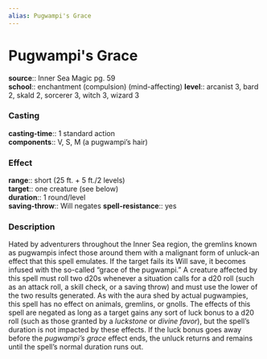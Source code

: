 ```yaml
---
alias: Pugwampi's Grace
---
```


# Pugwampi's Grace 

**source**:: Inner Sea Magic pg. 59  
**school**:: enchantment (compulsion) (mind-affecting)
**level**:: arcanist 3, bard 2, skald 2, sorcerer 3, witch 3, wizard 3

### Casting 

**casting-time**:: 1 standard action  
**components**:: V, S, M (a pugwampi’s hair)

### Effect 

**range**:: short (25 ft. + 5 ft./2 levels)  
**target**:: one creature (see below)  
**duration**:: 1 round/level  
**saving-throw**:: Will negates
**spell-resistance**:: yes

### Description 

Hated by adventurers throughout the Inner Sea region, the gremlins known as pugwampis infect those around them with a malignant form of unluck-an effect that this spell emulates. If the target fails its Will save, it becomes infused with the so-called “grace of the pugwampi.” A creature affected by this spell must roll two d20s whenever a situation calls for a d20 roll (such as an attack roll, a skill check, or a saving throw) and must use the lower of the two results generated. As with the aura shed by actual pugwampies, this spell has no effect on animals, gremlins, or gnolls. The effects of this spell are negated as long as a target gains any sort of luck bonus to a d20 roll (such as those granted by a *luckstone* or *divine favor*), but the spell’s duration is not impacted by these effects. If the luck bonus goes away before the *pugwampi’s grace* effect ends, the unluck returns and remains until the spell’s normal duration runs out.
